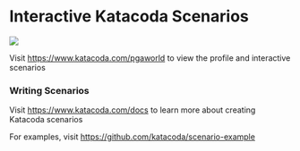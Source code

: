 # Interactive Katacoda Scenarios

[![](http://shields.katacoda.com/katacoda/pgaworld/count.svg)](https://www.katacoda.com/pgaworld "Get your profile on Katacoda.com")

Visit https://www.katacoda.com/pgaworld to view the profile and interactive scenarios

### Writing Scenarios
Visit https://www.katacoda.com/docs to learn more about creating Katacoda scenarios

For examples, visit https://github.com/katacoda/scenario-example

